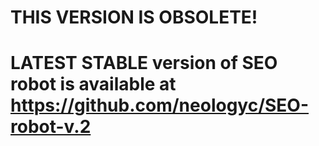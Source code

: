 # THIS VERSION IS OBSOLETE!
# LATEST STABLE version of SEO robot is available at https://github.com/neologyc/SEO-robot-v.2

